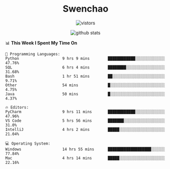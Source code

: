 <h1 align="center">Swenchao</h3>

<p align="center">
  <img src="https://visitor-badge.glitch.me/badge?page_id=Swenchao" alt="vistors" />
</p>

<p align="center">
  <img src="https://github-readme-stats.vercel.app/api?username=Swenchao&count_private=true&show_icons=true&theme=vue-dark&hide_title=true" alt="github stats" />
</p>

<!--START_SECTION:waka-->
📊 **This Week I Spent My Time On** 

```text
💬 Programming Languages: 
Python                   9 hrs 9 mins        ████████████░░░░░░░░░░░░░   47.76% 
SQL                      6 hrs 4 mins        ████████░░░░░░░░░░░░░░░░░   31.68% 
Bash                     1 hr 51 mins        ██░░░░░░░░░░░░░░░░░░░░░░░   9.71% 
Other                    54 mins             █░░░░░░░░░░░░░░░░░░░░░░░░   4.75% 
Java                     50 mins             █░░░░░░░░░░░░░░░░░░░░░░░░   4.37%

🔥 Editors: 
PyCharm                  9 hrs 11 mins       ████████████░░░░░░░░░░░░░   47.96% 
VS Code                  5 hrs 56 mins       ███████░░░░░░░░░░░░░░░░░░   31.0% 
IntelliJ                 4 hrs 2 mins        █████░░░░░░░░░░░░░░░░░░░░   21.04%

💻 Operating System: 
Windows                  14 hrs 55 mins      ███████████████████░░░░░░   77.84% 
Mac                      4 hrs 14 mins       █████░░░░░░░░░░░░░░░░░░░░   22.16%

```


<!--END_SECTION:waka-->
